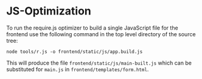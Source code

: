 JS-Optimization
===============

To run the require.js optimizer to build a single JavaScript file for the frontend
use the following command in the top level directory of the source tree:

    node tools/r.js -o frontend/static/js/app.build.js
    
This will produce the file `frontend/static/js/main-built.js` which can be
substituted for `main.js` in `frontend/templates/form.html`.

